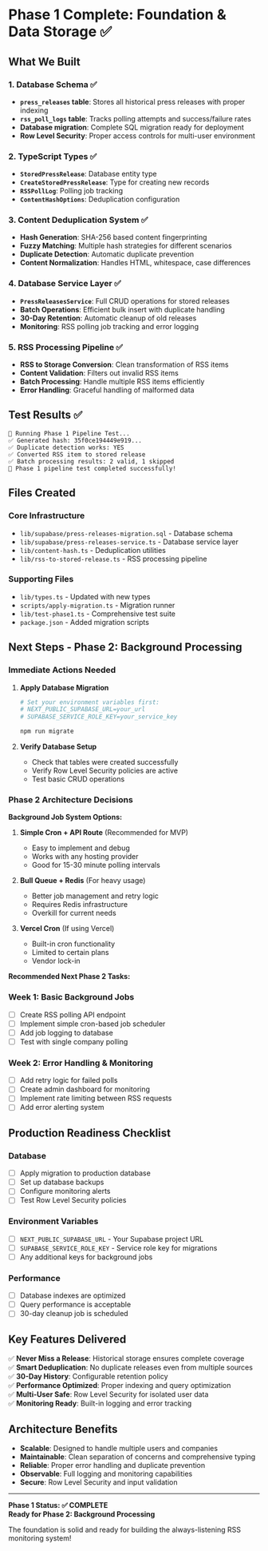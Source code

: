 # Phase 1 Complete: Foundation & Data Storage ✅

## What We Built

### 1. Database Schema ✅
- **`press_releases` table**: Stores all historical press releases with proper indexing
- **`rss_poll_logs` table**: Tracks polling attempts and success/failure rates
- **Database migration**: Complete SQL migration ready for deployment
- **Row Level Security**: Proper access controls for multi-user environment

### 2. TypeScript Types ✅
- **`StoredPressRelease`**: Database entity type
- **`CreateStoredPressRelease`**: Type for creating new records
- **`RSSPollLog`**: Polling job tracking
- **`ContentHashOptions`**: Deduplication configuration

### 3. Content Deduplication System ✅
- **Hash Generation**: SHA-256 based content fingerprinting
- **Fuzzy Matching**: Multiple hash strategies for different scenarios
- **Duplicate Detection**: Automatic duplicate prevention
- **Content Normalization**: Handles HTML, whitespace, case differences

### 4. Database Service Layer ✅
- **`PressReleasesService`**: Full CRUD operations for stored releases
- **Batch Operations**: Efficient bulk insert with duplicate handling
- **30-Day Retention**: Automatic cleanup of old releases
- **Monitoring**: RSS polling job tracking and error logging

### 5. RSS Processing Pipeline ✅
- **RSS to Storage Conversion**: Clean transformation of RSS items
- **Content Validation**: Filters out invalid RSS items
- **Batch Processing**: Handle multiple RSS items efficiently
- **Error Handling**: Graceful handling of malformed data

## Test Results ✅

```
🚀 Running Phase 1 Pipeline Test...
✅ Generated hash: 35f0ce194449e919...
✅ Duplicate detection works: YES
✅ Converted RSS item to stored release
✅ Batch processing results: 2 valid, 1 skipped
🎉 Phase 1 pipeline test completed successfully!
```

## Files Created

### Core Infrastructure
- `lib/supabase/press-releases-migration.sql` - Database schema
- `lib/supabase/press-releases-service.ts` - Database service layer
- `lib/content-hash.ts` - Deduplication utilities
- `lib/rss-to-stored-release.ts` - RSS processing pipeline

### Supporting Files
- `lib/types.ts` - Updated with new types
- `scripts/apply-migration.ts` - Migration runner
- `lib/test-phase1.ts` - Comprehensive test suite
- `package.json` - Added migration scripts

## Next Steps - Phase 2: Background Processing

### Immediate Actions Needed

1. **Apply Database Migration**
   ```bash
   # Set your environment variables first:
   # NEXT_PUBLIC_SUPABASE_URL=your_url
   # SUPABASE_SERVICE_ROLE_KEY=your_service_key
   
   npm run migrate
   ```

2. **Verify Database Setup**
   - Check that tables were created successfully
   - Verify Row Level Security policies are active
   - Test basic CRUD operations

### Phase 2 Architecture Decisions

**Background Job System Options:**
1. **Simple Cron + API Route** (Recommended for MVP)
   - Easy to implement and debug
   - Works with any hosting provider
   - Good for 15-30 minute polling intervals

2. **Bull Queue + Redis** (For heavy usage)
   - Better job management and retry logic
   - Requires Redis infrastructure
   - Overkill for current needs

3. **Vercel Cron** (If using Vercel)
   - Built-in cron functionality
   - Limited to certain plans
   - Vendor lock-in

**Recommended Next Phase 2 Tasks:**

### Week 1: Basic Background Jobs
- [ ] Create RSS polling API endpoint
- [ ] Implement simple cron-based job scheduler
- [ ] Add job logging to database
- [ ] Test with single company polling

### Week 2: Error Handling & Monitoring
- [ ] Add retry logic for failed polls
- [ ] Create admin dashboard for monitoring
- [ ] Implement rate limiting between RSS requests
- [ ] Add error alerting system

## Production Readiness Checklist

### Database
- [ ] Apply migration to production database
- [ ] Set up database backups
- [ ] Configure monitoring alerts
- [ ] Test Row Level Security policies

### Environment Variables
- [ ] `NEXT_PUBLIC_SUPABASE_URL` - Your Supabase project URL
- [ ] `SUPABASE_SERVICE_ROLE_KEY` - Service role key for migrations
- [ ] Any additional keys for background jobs

### Performance
- [ ] Database indexes are optimized
- [ ] Query performance is acceptable
- [ ] 30-day cleanup job is scheduled

## Key Features Delivered

✅ **Never Miss a Release**: Historical storage ensures complete coverage  
✅ **Smart Deduplication**: No duplicate releases even from multiple sources  
✅ **30-Day History**: Configurable retention policy  
✅ **Performance Optimized**: Proper indexing and query optimization  
✅ **Multi-User Safe**: Row Level Security for isolated user data  
✅ **Monitoring Ready**: Built-in logging and error tracking  

## Architecture Benefits

- **Scalable**: Designed to handle multiple users and companies
- **Maintainable**: Clean separation of concerns and comprehensive typing
- **Reliable**: Proper error handling and duplicate prevention
- **Observable**: Full logging and monitoring capabilities
- **Secure**: Row Level Security and input validation

---

**Phase 1 Status: ✅ COMPLETE**  
**Ready for Phase 2: Background Processing**

The foundation is solid and ready for building the always-listening RSS monitoring system! 